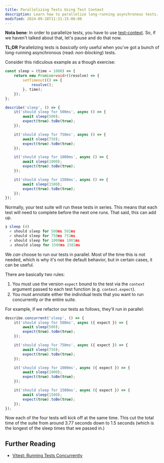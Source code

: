 ```yaml
---
title: Parallelizing Tests Using Test Context
description: Learn how to parallelize long-running asynchronous tests.
modified: 2024-09-28T11:31:15-06:00
---
```


**Nota bene**: In order to parallelize tests, you have to use [test-context](test-context.md). So, if we haven't talked about that, let's pause and do that now.

**TL;DR** Parallelizing tests is _basically_ only useful when you've got a bunch of long-running asynchronous (read: _non-blocking_) tests.

Consider this ridiculous example as a though exercise:

```ts
const sleep = (time = 1000) => {
	return new Promise<void>((resolve) => {
		setTimeout(() => {
			resolve();
		}, time);
	});
};

describe('sleep', () => {
	it('should sleep for 500ms', async () => {
		await sleep(500);
		expect(true).toBe(true);
	});

	it('should sleep for 750ms', async () => {
		await sleep(750);
		expect(true).toBe(true);
	});

	it('should sleep for 1000ms', async () => {
		await sleep(1000);
		expect(true).toBe(true);
	});

	it('should sleep for 1500ms', async () => {
		await sleep(1500);
		expect(true).toBe(true);
	});
});
```

Normally, your test suite will run these tests in series. This means that each test will need to complete before the next one runs. That said, this can add up.

```ts
❯ sleep (4)
  ✓ should sleep for 500ms 502ms
  ✓ should sleep for 750ms 752ms
  ✓ should sleep for 1000ms 1001ms
  ⠴ should sleep for 1500ms 1502ms
```

We _can_ choose to run our tests in parallel. Most of the time this is not needed, which is why it's not the default behavior, but in certain cases, it can be useful.

There are basically two rules:

1. You must use the version `expect` bound to the test via the `context` argument passed to each test function (e.g. `context.expect`).
2. You must annotate either the individual tests that you want to run concurrently _or_ the entire suite.

For example, if we refactor our tests as follows, they'll run in parallel:

```ts
describe.concurrent('sleep', () => {
	it('should sleep for 500ms', async ({ expect }) => {
		await sleep(500);
		expect(true).toBe(true);
	});

	it('should sleep for 750ms', async ({ expect }) => {
		await sleep(750);
		expect(true).toBe(true);
	});

	it('should sleep for 1000ms', async ({ expect }) => {
		await sleep(1000);
		expect(true).toBe(true);
	});

	it('should sleep for 1500ms', async ({ expect }) => {
		await sleep(1500);
		expect(true).toBe(true);
	});
});
```

Now each of the four tests will kick off at the same time. This cut the total time of the suite from around 3.77 seconds down to 1.5 seconds (which is the longest of the sleep times that we passed in.)

## Further Reading

- [Vitest: Running Tests Concurrently](https://vitest.dev/guide/features.html#running-tests-concurrently)

```ts

```
